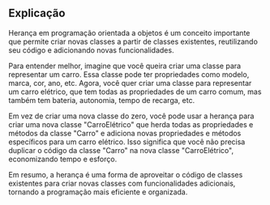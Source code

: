 ## Explicação

Herança em programação orientada a objetos é um conceito importante que permite criar novas 
classes a partir de classes existentes, reutilizando seu código e adicionando novas funcionalidades.

Para entender melhor, imagine que você queira criar uma classe para representar um carro. Essa 
classe pode ter propriedades como modelo, marca, cor, ano, etc. Agora, você quer criar uma classe 
para representar um carro elétrico, que tem todas as propriedades de um carro comum, mas também tem
bateria, autonomia, tempo de recarga, etc.

Em vez de criar uma nova classe do zero, você pode usar a herança para criar uma nova classe 
"CarroElétrico" que herda todas as propriedades e métodos da classe "Carro" e adiciona novas 
propriedades e métodos específicos para um carro elétrico. Isso significa que você não precisa 
duplicar o código da classe "Carro" na nova classe "CarroElétrico", economizando tempo e esforço.

Em resumo, a herança é uma forma de aproveitar o código de classes existentes para criar novas 
classes com funcionalidades adicionais, tornando a programação mais eficiente e organizada.
